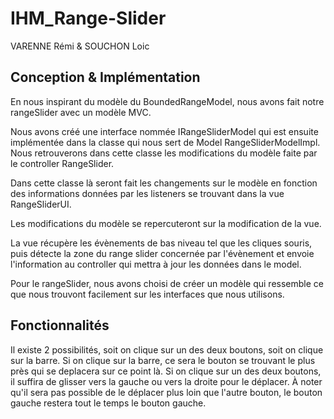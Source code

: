 # IHM_Range-Slider
VARENNE Rémi & SOUCHON Loic

## Conception & Implémentation
En nous inspirant du modèle du BoundedRangeModel, nous avons fait notre rangeSlider avec un modèle MVC. 

Nous avons créé une interface nommée IRangeSliderModel qui est ensuite implémentée dans la classe qui nous sert de Model RangeSliderModelImpl. Nous retrouverons dans cette classe les modifications du modèle faite par le controller RangeSlider. 

Dans cette classe là seront fait les changements sur le modèle en fonction des informations données par les listeners se trouvant dans la vue RangeSliderUI. 

Les modifications du modèle se repercuteront sur la modification de la vue.

La vue récupère les évènements de bas niveau tel que les cliques souris, puis détecte la zone du range slider concernée par l'évènement et envoie l'information au controller qui mettra à jour les données dans le model.

Pour le rangeSlider, nous avons choisi de créer un modèle qui ressemble ce que nous trouvont facilement sur les interfaces que nous utilisons. 

## Fonctionnalités
Il existe 2 possibilités, soit on clique sur un des deux boutons, soit on clique sur la barre. 
Si on clique sur la barre, ce sera le bouton se trouvant le plus près qui se deplacera sur ce point là. 
Si on clique sur un des deux boutons, il suffira de glisser vers la gauche ou vers la droite pour le déplacer. 
À noter qu'il sera pas possible de le déplacer plus loin que l'autre bouton, le bouton gauche restera tout le temps le bouton gauche. 
